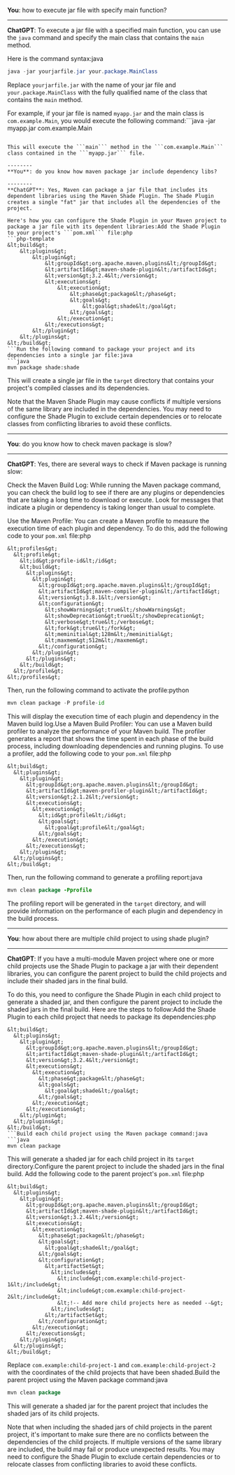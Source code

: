 **You**: how to execute jar file with specify  main function?

--------
**ChatGPT**: To execute a jar file with a specified main function, you can use the ```java``` command and specify the main class that contains the ```main``` method.

Here is the command syntax:java
```java
java -jar yourjarfile.jar your.package.MainClass
```

Replace ```yourjarfile.jar``` with the name of your jar file and ```your.package.MainClass``` with the fully qualified name of the class that contains the ```main``` method.

For example, if your jar file is named ```myapp.jar``` and the main class is ```com.example.Main```, you would execute the following command:```java -jar myapp.jar com.example.Main
```

This will execute the ```main``` method in the ```com.example.Main``` class contained in the ```myapp.jar``` file.

--------
**You**: do you know how maven package jar include dependency libs?

--------
**ChatGPT**: Yes, Maven can package a jar file that includes its dependent libraries using the Maven Shade Plugin. The Shade Plugin creates a single "fat" jar that includes all the dependencies of the project.

Here's how you can configure the Shade Plugin in your Maven project to package a jar file with its dependent libraries:Add the Shade Plugin to your project's ```pom.xml``` file:php
```php-template
&lt;build&gt;
    &lt;plugins&gt;
        &lt;plugin&gt;
            &lt;groupId&gt;org.apache.maven.plugins&lt;/groupId&gt;
            &lt;artifactId&gt;maven-shade-plugin&lt;/artifactId&gt;
            &lt;version&gt;3.2.4&lt;/version&gt;
            &lt;executions&gt;
                &lt;execution&gt;
                    &lt;phase&gt;package&lt;/phase&gt;
                    &lt;goals&gt;
                        &lt;goal&gt;shade&lt;/goal&gt;
                    &lt;/goals&gt;
                &lt;/execution&gt;
            &lt;/executions&gt;
        &lt;/plugin&gt;
    &lt;/plugins&gt;
&lt;/build&gt;
```Run the following command to package your project and its dependencies into a single jar file:java
```java
mvn package shade:shade
```

This will create a single jar file in the ```target``` directory that contains your project's compiled classes and its dependencies.

Note that the Maven Shade Plugin may cause conflicts if multiple versions of the same library are included in the dependencies. You may need to configure the Shade Plugin to exclude certain dependencies or to relocate classes from conflicting libraries to avoid these conflicts.

--------
**You**: do you know how to check maven package is slow?

--------
**ChatGPT**: Yes, there are several ways to check if Maven package is running slow:

Check the Maven Build Log: While running the Maven package command, you can check the build log to see if there are any plugins or dependencies that are taking a long time to download or execute. Look for messages that indicate a plugin or dependency is taking longer than usual to complete.

Use the Maven Profile: You can create a Maven profile to measure the execution time of each plugin and dependency. To do this, add the following code to your ```pom.xml``` file:php
```php-template
&lt;profiles&gt;
  &lt;profile&gt;
    &lt;id&gt;profile-id&lt;/id&gt;
    &lt;build&gt;
      &lt;plugins&gt;
        &lt;plugin&gt;
          &lt;groupId&gt;org.apache.maven.plugins&lt;/groupId&gt;
          &lt;artifactId&gt;maven-compiler-plugin&lt;/artifactId&gt;
          &lt;version&gt;3.8.1&lt;/version&gt;
          &lt;configuration&gt;
            &lt;showWarnings&gt;true&lt;/showWarnings&gt;
            &lt;showDeprecation&gt;true&lt;/showDeprecation&gt;
            &lt;verbose&gt;true&lt;/verbose&gt;
            &lt;fork&gt;true&lt;/fork&gt;
            &lt;meminitial&gt;128m&lt;/meminitial&gt;
            &lt;maxmem&gt;512m&lt;/maxmem&gt;
          &lt;/configuration&gt;
        &lt;/plugin&gt;
      &lt;/plugins&gt;
    &lt;/build&gt;
  &lt;/profile&gt;
&lt;/profiles&gt;
```

Then, run the following command to activate the profile:python
```python
mvn clean package -P profile-id
```

This will display the execution time of each plugin and dependency in the Maven build log.Use a Maven Build Profiler: You can use a Maven build profiler to analyze the performance of your Maven build. The profiler generates a report that shows the time spent in each phase of the build process, including downloading dependencies and running plugins. To use a profiler, add the following code to your ```pom.xml``` file:php
```php-template
&lt;build&gt;
  &lt;plugins&gt;
    &lt;plugin&gt;
      &lt;groupId&gt;org.apache.maven.plugins&lt;/groupId&gt;
      &lt;artifactId&gt;maven-profiler-plugin&lt;/artifactId&gt;
      &lt;version&gt;2.1.2&lt;/version&gt;
      &lt;executions&gt;
        &lt;execution&gt;
          &lt;id&gt;profile&lt;/id&gt;
          &lt;goals&gt;
            &lt;goal&gt;profile&lt;/goal&gt;
          &lt;/goals&gt;
        &lt;/execution&gt;
      &lt;/executions&gt;
    &lt;/plugin&gt;
  &lt;/plugins&gt;
&lt;/build&gt;
```

Then, run the following command to generate a profiling report:java
```java
mvn clean package -Pprofile
```

The profiling report will be generated in the ```target``` directory, and will provide information on the performance of each plugin and dependency in the build process.

--------
**You**: how about there are multiple child project to using shade plugin?

--------
**ChatGPT**: If you have a multi-module Maven project where one or more child projects use the Shade Plugin to package a jar with their dependent libraries, you can configure the parent project to build the child projects and include their shaded jars in the final build.

To do this, you need to configure the Shade Plugin in each child project to generate a shaded jar, and then configure the parent project to include the shaded jars in the final build. Here are the steps to follow:Add the Shade Plugin to each child project that needs to package its dependencies:php
```php-template
&lt;build&gt;
  &lt;plugins&gt;
    &lt;plugin&gt;
      &lt;groupId&gt;org.apache.maven.plugins&lt;/groupId&gt;
      &lt;artifactId&gt;maven-shade-plugin&lt;/artifactId&gt;
      &lt;version&gt;3.2.4&lt;/version&gt;
      &lt;executions&gt;
        &lt;execution&gt;
          &lt;phase&gt;package&lt;/phase&gt;
          &lt;goals&gt;
            &lt;goal&gt;shade&lt;/goal&gt;
          &lt;/goals&gt;
        &lt;/execution&gt;
      &lt;/executions&gt;
    &lt;/plugin&gt;
  &lt;/plugins&gt;
&lt;/build&gt;
```Build each child project using the Maven package command:java
```java
mvn clean package
```

This will generate a shaded jar for each child project in its ```target``` directory.Configure the parent project to include the shaded jars in the final build. Add the following code to the parent project's ```pom.xml``` file:php
```php-template
&lt;build&gt;
  &lt;plugins&gt;
    &lt;plugin&gt;
      &lt;groupId&gt;org.apache.maven.plugins&lt;/groupId&gt;
      &lt;artifactId&gt;maven-shade-plugin&lt;/artifactId&gt;
      &lt;version&gt;3.2.4&lt;/version&gt;
      &lt;executions&gt;
        &lt;execution&gt;
          &lt;phase&gt;package&lt;/phase&gt;
          &lt;goals&gt;
            &lt;goal&gt;shade&lt;/goal&gt;
          &lt;/goals&gt;
          &lt;configuration&gt;
            &lt;artifactSet&gt;
              &lt;includes&gt;
                &lt;include&gt;com.example:child-project-1&lt;/include&gt;
                &lt;include&gt;com.example:child-project-2&lt;/include&gt;
                &lt;!-- Add more child projects here as needed --&gt;
              &lt;/includes&gt;
            &lt;/artifactSet&gt;
          &lt;/configuration&gt;
        &lt;/execution&gt;
      &lt;/executions&gt;
    &lt;/plugin&gt;
  &lt;/plugins&gt;
&lt;/build&gt;
```

Replace ```com.example:child-project-1``` and ```com.example:child-project-2``` with the coordinates of the child projects that have been shaded.Build the parent project using the Maven package command:java
```java
mvn clean package
```

This will generate a shaded jar for the parent project that includes the shaded jars of its child projects.

Note that when including the shaded jars of child projects in the parent project, it's important to make sure there are no conflicts between the dependencies of the child projects. If multiple versions of the same library are included, the build may fail or produce unexpected results. You may need to configure the Shade Plugin to exclude certain dependencies or to relocate classes from conflicting libraries to avoid these conflicts.

